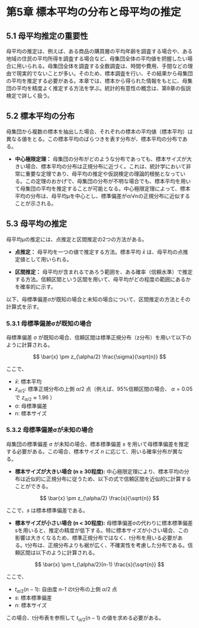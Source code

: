 # 第5章 標本平均の分布と母平均の推定

## 5.1 母平均推定の重要性

母平均の推定は、例えば、ある商品の購買層の平均年齢を調査する場合や、ある地域の住民の平均所得を調査する場合など、母集団全体の平均値を把握したい場合に用いられる。母集団全体を調査する全数調査は、時間や費用、手間などの理由で現実的でないことが多い。そのため、標本調査を行い、その結果から母集団の平均を推定する必要がある。本章では、標本から得られた情報をもとに、母集団の平均を精度よく推定する方法を学ぶ。統計的有意性の概念は、第8章の仮説検定で詳しく扱う。

## 5.2 標本平均の分布

母集団から複数の標本を抽出した場合、それぞれの標本の平均値（標本平均）は異なる値をとる。この標本平均のばらつきを表す分布が、標本平均の分布である。

*   **中心極限定理：** 母集団の分布がどのような分布であっても、標本サイズが大きい場合、標本平均の分布は正規分布に近づく。これは、統計学において非常に重要な定理であり、母平均の推定や仮説検定の理論的根拠となっている。この定理のおかげで、母集団の分布が不明な場合でも、標本平均を用いて母集団の平均を推定することが可能となる。中心極限定理によって、標本平均の分布は、母平均μを中心とし、標準偏差がσ/√nの正規分布に近似することが示される。

## 5.3 母平均の推定

母平均μの推定には、点推定と区間推定の2つの方法がある。

*   **点推定：** 母平均を一つの値で推定する方法。標本平均 $\bar{x}$ は、母平均の点推定値として用いられる。

*   **区間推定：** 母平均が含まれるであろう範囲を、ある確率（信頼水準）で推定する方法。信頼区間という区間を用いて、母平均がどの程度の範囲にあるかを確率的に示す。

以下、母標準偏差σが既知の場合と未知の場合について、区間推定の方法とその計算式を示す。

### 5.3.1 母標準偏差σが既知の場合

母標準偏差 σ が既知の場合、信頼区間は標準正規分布（z分布）を用いて以下のように計算される。

$$
\bar{x} \pm z_{\alpha/2} \frac{\sigma}{\sqrt{n}}
$$

ここで、

*   $\bar{x}$: 標本平均
*   $z_{\alpha/2}$: 標準正規分布の上側 $\alpha/2$ 点（例えば、95%信頼区間の場合、 $\alpha=0.05$ で $z_{\alpha/2} \approx 1.96$ ）
*   σ: 母標準偏差
*   n: 標本サイズ

### 5.3.2 母標準偏差σが未知の場合

母集団の標準偏差 σ が未知の場合、標本標準偏差 *s* を用いて母標準偏差を推定する必要がある。この場合、標本サイズ *n* に応じて、用いる確率分布が異なる。

*   **標本サイズが大きい場合 (n ≥ 30程度):** 中心極限定理により、標本平均の分布は近似的に正規分布に従うため、以下の式で信頼区間を近似的に計算することができる。

$$
\bar{x} \pm z_{\alpha/2} \frac{s}{\sqrt{n}}
$$

ここで、*s* は標本標準偏差である。

*   **標本サイズが小さい場合 (n < 30程度):** 母標準偏差σの代わりに標本標準偏差sを用いると、推定の精度が低下する。特に標本サイズが小さい場合、この影響は大きくなるため、標準正規分布ではなく、t分布を用いる必要がある。t分布は、正規分布よりも裾が広く、不確実性を考慮した分布である。信頼区間は以下のように計算される。

$$
\bar{x} \pm t_{\alpha/2}(n-1) \frac{s}{\sqrt{n}}
$$

ここで、

*   $t_{\alpha/2}(n-1)$: 自由度 *n-1* のt分布の上側 $\alpha/2$ 点
*   *s*: 標本標準偏差
*   *n*: 標本サイズ

この場合、t分布表を参照して $t_{\alpha/2}(n-1)$ の値を求める必要がある。